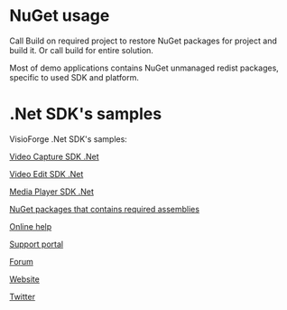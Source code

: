 # NuGet usage

Call Build on required project to restore NuGet packages for project and build it. Or call build for entire solution.

Most of demo applications contains NuGet unmanaged redist packages, specific to used SDK and platform.

# .Net SDK's samples
VisioForge .Net SDK's samples:

[Video Capture SDK .Net](https://www.visioforge.com/video-capture-sdk-net)

[Video Edit SDK .Net](https://www.visioforge.com/video-edit-sdk-net)

[Media Player SDK .Net](https://www.visioforge.com/media-player-sdk-net)

[NuGet packages that contains required assemblies](https://www.nuget.org/packages?q=visioforge)

[Online help](http://www.visioforge.com/online_help/sdks_net/index.html)

[Support portal](https://visioforge.com/support/)

[Forum](https://visioforge.com/support/379431-Forum)

[Website](https://visioforge.com/)

[Twitter](https://twitter.com/VisioForge)
